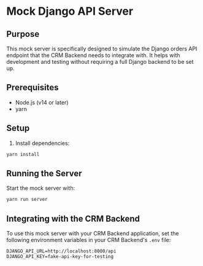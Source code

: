 # Mock Django API Server

## Purpose

This mock server is specifically designed to simulate the Django orders API endpoint that the CRM Backend needs to integrate with. It helps with development and testing without requiring a full Django backend to be set up.

## Prerequisites

- Node.js (v14 or later)
- yarn

## Setup

1.  Install dependencies:

```bash
yarn install
```

## Running the Server

Start the mock server with:

```bash
yarn run server
```

## Integrating with the CRM Backend

To use this mock server with your CRM Backend application, set the following environment variables in your CRM Backend's `.env` file:

```
DJANGO_API_URL=http://localhost:8000/api
DJANGO_API_KEY=fake-api-key-for-testing
```
